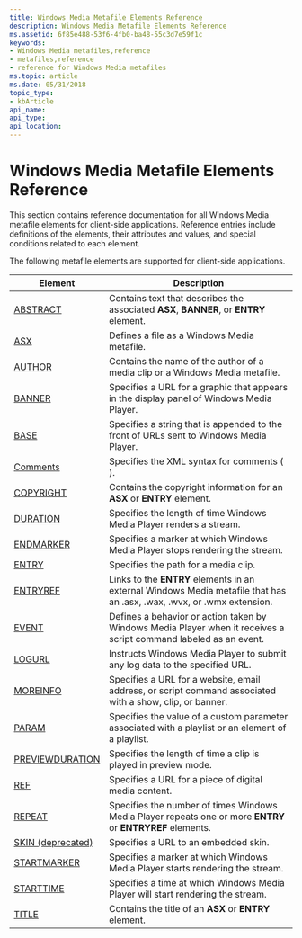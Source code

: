 ```yaml
---
title: Windows Media Metafile Elements Reference
description: Windows Media Metafile Elements Reference
ms.assetid: 6f85e488-53f6-4fb0-ba48-55c3d7e59f1c
keywords:
- Windows Media metafiles,reference
- metafiles,reference
- reference for Windows Media metafiles
ms.topic: article
ms.date: 05/31/2018
topic_type: 
- kbArticle
api_name: 
api_type: 
api_location: 
---
```


# Windows Media Metafile Elements Reference

This section contains reference documentation for all Windows Media metafile elements for client-side applications. Reference entries include definitions of the elements, their attributes and values, and special conditions related to each element.

The following metafile elements are supported for client-side applications.



| Element                                           | Description                                                                                                            |
|---------------------------------------------------|------------------------------------------------------------------------------------------------------------------------|
| [ABSTRACT](abstract-element.md)                  | Contains text that describes the associated **ASX**, **BANNER**, or **ENTRY** element.                                 |
| [ASX](asx-element.md)                            | Defines a file as a Windows Media metafile.                                                                            |
| [AUTHOR](author-element.md)                      | Contains the name of the author of a media clip or a Windows Media metafile.                                           |
| [BANNER](banner-element.md)                      | Specifies a URL for a graphic that appears in the display panel of Windows Media Player.                               |
| [BASE](base-element.md)                          | Specifies a string that is appended to the front of URLs sent to Windows Media Player.                                 |
| [Comments](comments.md)                          | Specifies the XML syntax for comments ( <!--...--> ).                                                            |
| [COPYRIGHT](copyright-element.md)                | Contains the copyright information for an **ASX** or **ENTRY** element.                                                |
| [DURATION](duration-element.md)                  | Specifies the length of time Windows Media Player renders a stream.                                                    |
| [ENDMARKER](endmarker-element.md)                | Specifies a marker at which Windows Media Player stops rendering the stream.                                           |
| [ENTRY](entry-element.md)                        | Specifies the path for a media clip.                                                                                   |
| [ENTRYREF](entryref-element.md)                  | Links to the **ENTRY** elements in an external Windows Media metafile that has an .asx, .wax, .wvx, or .wmx extension. |
| [EVENT](event-element.md)                        | Defines a behavior or action taken by Windows Media Player when it receives a script command labeled as an event.      |
| [LOGURL](logurl-element.md)                      | Instructs Windows Media Player to submit any log data to the specified URL.                                            |
| [MOREINFO](moreinfo-element.md)                  | Specifies a URL for a website, email address, or script command associated with a show, clip, or banner.               |
| [PARAM](param-element.md)                        | Specifies the value of a custom parameter associated with a playlist or an element of a playlist.                      |
| [PREVIEWDURATION](previewduration-element.md)    | Specifies the length of time a clip is played in preview mode.                                                         |
| [REF](ref-element.md)                            | Specifies a URL for a piece of digital media content.                                                                  |
| [REPEAT](repeat-element.md)                      | Specifies the number of times Windows Media Player repeats one or more **ENTRY** or **ENTRYREF** elements.             |
| [SKIN (deprecated)](skin-element--deprecated.md) | Specifies a URL to an embedded skin.                                                                                   |
| [STARTMARKER](startmarker-element.md)            | Specifies a marker at which Windows Media Player starts rendering the stream.                                          |
| [STARTTIME](starttime-element.md)                | Specifies a time at which Windows Media Player will start rendering the stream.                                        |
| [TITLE](title-element--metafile.md)              | Contains the title of an **ASX** or **ENTRY** element.                                                                 |



 

 

 




